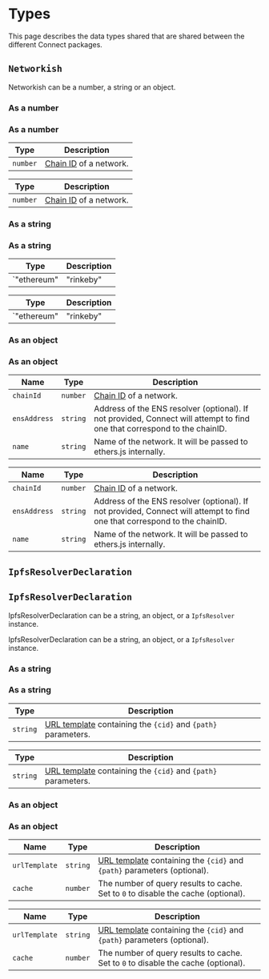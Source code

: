 # Types

This page describes the data types shared that are shared between the different Connect packages.

## `Networkish` <a href="#networkish" id="networkish"></a>

Networkish can be a number, a string or an object.

### As a number

### As a number

| Type     | Description                                       |
| -------- | ------------------------------------------------- |
| `number` | [Chain ID](https://chainid.network) of a network. |

| Type     | Description                                       |
| -------- | ------------------------------------------------- |
| `number` | [Chain ID](https://chainid.network) of a network. |

### As a string

### As a string

| Type         | Description |
| ------------ | ----------- |
| \`"ethereum" | "rinkeby"   |

| Type         | Description |
| ------------ | ----------- |
| \`"ethereum" | "rinkeby"   |

### As an object

### As an object

| Name         | Type     | Description                                                                                                               |
| ------------ | -------- | ------------------------------------------------------------------------------------------------------------------------- |
| `chainId`    | `number` | [Chain ID](https://chainid.network) of a network.                                                                         |
| `ensAddress` | `string` | Address of the ENS resolver (optional). If not provided, Connect will attempt to find one that correspond to the chainID. |
| `name`       | `string` | Name of the network. It will be passed to ethers.js internally.                                                           |

| Name         | Type     | Description                                                                                                               |
| ------------ | -------- | ------------------------------------------------------------------------------------------------------------------------- |
| `chainId`    | `number` | [Chain ID](https://chainid.network) of a network.                                                                         |
| `ensAddress` | `string` | Address of the ENS resolver (optional). If not provided, Connect will attempt to find one that correspond to the chainID. |
| `name`       | `string` | Name of the network. It will be passed to ethers.js internally.                                                           |

## `IpfsResolverDeclaration`

## `IpfsResolverDeclaration`

IpfsResolverDeclaration can be a string, an object, or a `IpfsResolver` instance.

IpfsResolverDeclaration can be a string, an object, or a `IpfsResolver` instance.

### As a string

### As a string

| Type     | Description                                                                                                 |
| -------- | ----------------------------------------------------------------------------------------------------------- |
| `string` | [URL template](https://en.wikipedia.org/wiki/URI\_Template) containing the `{cid}` and `{path}` parameters. |

| Type     | Description                                                                                                 |
| -------- | ----------------------------------------------------------------------------------------------------------- |
| `string` | [URL template](https://en.wikipedia.org/wiki/URI\_Template) containing the `{cid}` and `{path}` parameters. |

### As an object

### As an object

| Name          | Type     | Description                                                                                                            |
| ------------- | -------- | ---------------------------------------------------------------------------------------------------------------------- |
| `urlTemplate` | `string` | [URL template](https://en.wikipedia.org/wiki/URI\_Template) containing the `{cid}` and `{path}` parameters (optional). |
| `cache`       | `number` | The number of query results to cache. Set to `0` to disable the cache (optional).                                      |

| Name          | Type     | Description                                                                                                            |
| ------------- | -------- | ---------------------------------------------------------------------------------------------------------------------- |
| `urlTemplate` | `string` | [URL template](https://en.wikipedia.org/wiki/URI\_Template) containing the `{cid}` and `{path}` parameters (optional). |
| `cache`       | `number` | The number of query results to cache. Set to `0` to disable the cache (optional).                                      |


